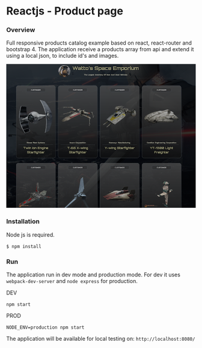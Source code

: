 # Reactjs - Product page

### Overview

Full responsive products catalog example based on react, react-router and bootstrap 4. 
The application receive a products array from api and extend it using a local json, to include id's and images.

![Screenshot](/public/images/screenshots/sc.png?raw=true "Screenshot")

### Installation

Node js is required.

```
$ npm install

```

### Run 

The application run in dev mode and production mode. For dev it uses `webpack-dev-server` and `node express` for production.

DEV

``` 
npm start

```

PROD

```
NODE_ENV=production npm start

```

The application will be available for local testing on: `http://localhost:8080/`




